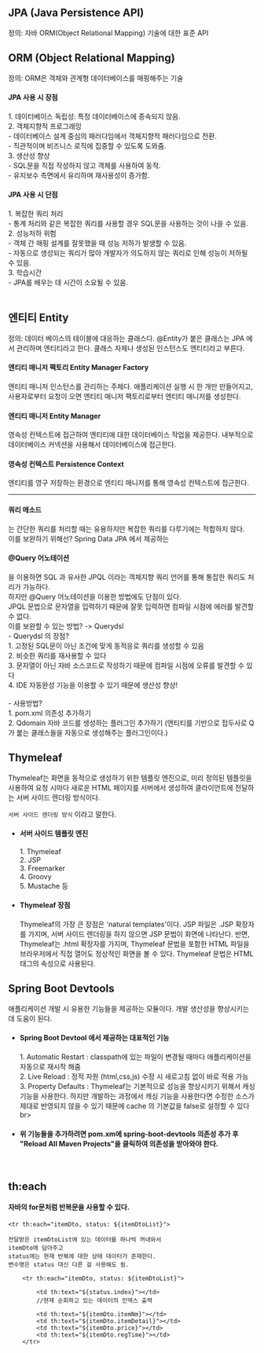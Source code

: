 <h2>JPA (Java Persistence API)</h2> 
정의: 자바 ORM(Object Relational Mapping) 기술에 대한 표준 API
<br>


<h2>ORM (Object Relational Mapping)</h2> 
정의: ORM은 객체와 관계형 데이터베이스를 매핑해주는 기술
<br>

<h4>JPA 사용 시 장점</h4>
1. 데이터베이스 독립성: 특정 데이터베이스에 종속되지 않음.<br>
2. 객체지향적 프로그래밍<br>
   - 데이터베이스 설계 중심의 패러다임에서 객체지향적 패러다임으로 전환.<br>
   - 직관적이며 비즈니스 로직에 집중할 수 있도록 도와줌.<br>
3. 생산성 향상<br>
   - SQL문을 직접 작성하지 않고 객체를 사용하여 동작.<br>
   - 유지보수 측면에서 유리하며 재사용성이 증가함.<br>
   
<h4>JPA 사용 시 단점</h4>
1. 복잡한 쿼리 처리<br>
   - 통계 처리와 같은 복잡한 쿼리를 사용할 경우 SQL문을 사용하는 것이 나을 수 있음.<br>
2. 성능저하 위험 <br>
   - 객체 간 매핑 설계를 잘못했을 때 성능 저하가 발생할 수 있음.<br>
   - 자동으로 생성되는 쿼리가 많아 개발자가 의도하지 않는 쿼리로 인해 성능이 저하될 수 있음.<br>
3. 학습시간 <br>
   - JPA를 배우는 데 시간이 소요될 수 있음.<br>

<br>
<h2>엔티티 Entity</h2>
정의: 데이터 베이스의 테이블에 대응하는 클래스다. @Entity가 붙은 클래스는 JPA 에서 관리하며 엔티티라고 한다. 
클래스 자체나 생성된 인스턴스도 엔티티라고 부른다. 

<h4>엔티티 매니저 팩토리 Entity Manager Factory</h4>
엔티티 매니저 인스턴스를 관리하는 주체다. 애플리케이션 실행 시 한 개만 만들어지고, 사용자로부터 요청이 오면 엔티티 매니저 팩토리로부터 엔티티 매니저를 생성한다.

<h4>엔티티 매니저 Entity Manager</h4>
영속성 컨텍스트에 접근하여 엔티티에 대한 데이터베이스 작업을 제공한다. 내부적으로 데이터베이스 커넥션을 사용해서 데이터베이스에 접근한다.

<h4>영속성 컨텍스트 Persistence Context</h4>
엔티티를 영구 저장하는 환경으로 엔티티 매니저를 통해 영속성 컨텍스트에 접근한다.

<br>
<hr>
<h4>쿼리 메소드</h4>는 간단한 쿼리를 처리할 때는 유용하지만 복잡한 쿼리를 다루기에는 적합하지 않다.<br>
이를 보완하기 위해선? Spring Data JPA 에서 제공하는 <br>
<h4>@Query 어노테이션</h4> 을 이용하면 SQL 과 유사한 JPQL 이라는 객체지향 쿼리 언어를 통해 통잡한 쿼리도 처리가 가능하다.
<br>
하지만 @Query 어노테이션을 이용한 방법에도 단점이 있다.<br>
JPQL 문법으로 문자열을 입력하기 때문에 잘못 입력하면 컴파일 시점에 에러를 발견할 수 없다.<br>
이를 보완할 수 있는 방법? -> Querydsl

<br>
- Querydsl 의 장점?<br>
  1. 고정된 SQL문이 아닌 조건에 맞게 동적응로 쿼리를 생성할 수 있음<br>
  2. 비슷한 쿼리를 재사용할 수 있다<br>
  3. 문자열이 아닌 자바 소스코드로 작성하기 때문에 컴파일 시점에 오류를 발견할 수 있다<br>
  4. IDE 자동완성 기능을 이용할 수 있기 때문에 생산성 향상!<br>
<br>
- 사용방법?<br>
1. pom.xml 의존성 추가하기<br>
2. Qdomain 자바 코드를 생성하는 플러그인 추가하기 (엔티티를 기반으로 접두사로 Q가 붙는 클래스들을 자동으로 생성해주는 플러그인이다.)
   

<br>
<h2>Thymeleaf</h2>
Thymeleaf는 화면을 동적으로 생성하기 위한 템플릿 엔진으로, 미리 정의된 템플릿을 사용하여 요청 시마다 새로운 HTML 페이지를 서버에서 생성하여 클라이언트에 전달하는 서버 사이드 렌더링 방식이다.

`서버 사이드 렌더링 방식` 이라고 말한다. 
- <h4>서버 사이드 템플릿 엔진</h4>
  1. Thymeleaf<br>
  2. JSP<br>
  3. Freemarker<br>
  4. Groovy<br>
  5. Mustache 등<br>
- <h4>Thymeleaf 장점</h4>
  Thymeleaf의 가장 큰 장점은 'natural templates'이다. JSP 파일은 .JSP 확장자를 가지며, 서버 사이드 렌더링을 하지 않으면 JSP 문법이 화면에 나타난다. 반면, Thymeleaf는 .html 확장자를 가지며, Thymeleaf 문법을 포함한 HTML 파일을 브라우저에서 직접 열어도 정상적인 화면을 볼 수 있다. Thymeleaf 문법은 HTML 태그의 속성으로 사용된다.


  <br>
<h2>Spring Boot Devtools</h2>
애플리케이션 개발 시 유용한 기능들을 제공하는 모듈이다. 개발 생산성을 향상시키는 데 도움이 된다.

- <h4>Spring Boot Devtool 에서 제공하는 대표적인 기능</h4>
  1. Automatic Restart : classpath에 있는 파일이 변경될 때마다 애플리케이션을 자동으로 재시작 해줌<br>
  2. Live Reload : 정적 자원 (html,css,js) 수정 시 새로고침 없이 바로 적용 가능<br>
  3. Property Defaults : Thymeleaf는 기본적으로 성능을 향상시키기 위해서 캐싱 기능을 사용한다. 하지만 개발하는 과정에서 캐싱 기능을 사용한다면 수정한 소스가 제대로 반영되지 않을 수 있기 때문에 cache 의 기본값을 false로 설정할 수 있다br>
- <h4>위 기능들을 추가하려면 pom.xm에 spring-boot-devtools 의존성 추가 후 "Reload All Maven Projects"을 클릭하여 의존성을 받아와야 한다.</h4>


  <br>
<h2>th:each</h2>
<h4>자바의 for문처럼 반복문을 사용할 수 있다.</h4>

`<tr th:each="itemDto, status: ${itemDtoList}">`

    전달받은 itemDtoList에 있는 데이터를 하나씩 꺼내와서 
    itemDto에 담아주고 
    status에는 현재 반복에 대한 상태 데이터가 존재한다. 
    변수명은 status 대신 다른 걸 사용해도 됨.

````
    <tr th:each="itemDto, status: ${itemDtoList}">

        <td th:text="${status.index}"></td> 
        //현재 순회하고 있는 데이터의 인덱스 출력

        <td th:text="${itemDto.itemNm}"></td>
        <td th:text="${itemDto.itemDetail}"></td>
        <td th:text="${itemDto.price}"></td>
        <td th:text="${itemDto.regTime}"></td>
    </tr>
````
